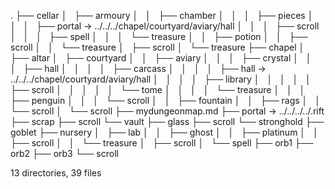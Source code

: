 .
├── cellar
│   ├── armoury
│   │   ├── chamber
│   │   │   ├── pieces
│   │   │   ├── portal -> ../../../chapel/courtyard/aviary/hall
│   │   │   ├── scroll
│   │   │   ├── spell
│   │   │   └── treasure
│   │   ├── potion
│   │   ├── scroll
│   │   └── treasure
│   ├── scroll
│   └── treasure
├── chapel
│   ├── altar
│   ├── courtyard
│   │   ├── aviary
│   │   │   ├── crystal
│   │   │   ├── hall
│   │   │   │   ├── carcass
│   │   │   │   ├── hall -> ../../../chapel/courtyard/aviary/hall
│   │   │   │   ├── library
│   │   │   │   │   ├── scroll
│   │   │   │   │   └── tome
│   │   │   │   └── treasure
│   │   │   ├── penguin
│   │   │   └── scroll
│   │   ├── fountain
│   │   ├── rags
│   │   └── scroll
│   └── scroll
├── mydungeonmap.md
├── portal -> ../../../../.rift
├── scrap
├── scroll
└── vault
    ├── glass
    ├── scroll
    └── stronghold
        ├── goblet
        ├── nursery
        │   ├── lab
        │   │   ├── ghost
        │   │   ├── platinum
        │   │   ├── scroll
        │   │   └── treasure
        │   ├── scroll
        │   └── spell
        ├── orb1
        ├── orb2
        ├── orb3
        └── scroll

13 directories, 39 files
